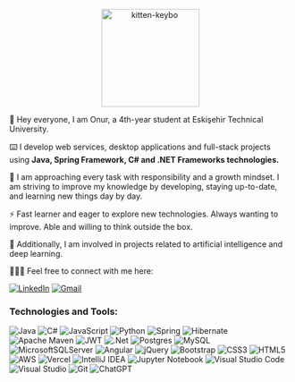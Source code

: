   <p align="center"> <img src="https://github.com/haktanonur/haktanonur/assets/69698425/47457d64-7c0a-4cbc-9429-e3b1ef5743d7" width="175" alt="kitten-keybo"> </p>
  <p className="mb-3">👋 Hey everyone, I am Onur, a 4th-year student at Eskişehir Technical University.</p>
  <p className="mb-3">⌨️ I develop web services, desktop applications and full-stack projects using <b>Java, Spring Framework, C# and .NET Frameworks technologies.</b></p>
  <p className="mb-3">🧠 I am approaching every task with responsibility and a growth mindset. I am striving to improve my knowledge by developing, staying up-to-date, and learning new things day by day. </p>
  <p className="mb-3">⚡ Fast learner and eager to explore new technologies. Always wanting to improve. Able and willing to think outside the box.</p>
  <p className="mb-3">🔭 Additionally, I am involved in projects related to artificial intelligence and deep learning.</p> 
  <p className="mb-3">👨🏼‍💻 Feel free to connect with me here: </p>

  [![LinkedIn](https://img.shields.io/badge/linkedin-%230077B5.svg?style=for-the-badge&logo=linkedin&logoColor=white)](https://www.linkedin.com/in/onur-haktan/)
  [![Gmail](https://img.shields.io/badge/Gmail-D14836?style=for-the-badge&logo=gmail&logoColor=white)](mailto:onurhaktann@gmail.com)

<h3 align="left">Technologies and Tools:</h3>

![Java](https://img.shields.io/badge/java-%23ED8B00.svg?style=for-the-badge&logo=openjdk&logoColor=white)
![C#](https://img.shields.io/badge/c%23-%23239120.svg?style=for-the-badge&logo=csharp&logoColor=white)
![JavaScript](https://img.shields.io/badge/javascript-%23323330.svg?style=for-the-badge&logo=javascript&logoColor=%23F7DF1E)
![Python](https://img.shields.io/badge/python-3670A0?style=for-the-badge&logo=python&logoColor=ffdd54)
![Spring](https://img.shields.io/badge/spring-%236DB33F.svg?style=for-the-badge&logo=spring&logoColor=white)
![Hibernate](https://img.shields.io/badge/Hibernate-59666C?style=for-the-badge&logo=Hibernate&logoColor=white)
![Apache Maven](https://img.shields.io/badge/Apache%20Maven-C71A36?style=for-the-badge&logo=Apache%20Maven&logoColor=white)
![JWT](https://img.shields.io/badge/JWT-black?style=for-the-badge&logo=JSON%20web%20tokens)
![.Net](https://img.shields.io/badge/.NET-5C2D91?style=for-the-badge&logo=.net&logoColor=white)
![Postgres](https://img.shields.io/badge/postgres-%23316192.svg?style=for-the-badge&logo=postgresql&logoColor=white)
![MySQL](https://img.shields.io/badge/mysql-%2300f.svg?style=for-the-badge&logo=mysql&logoColor=white)
![MicrosoftSQLServer](https://img.shields.io/badge/Microsoft%20SQL%20Server-CC2927?style=for-the-badge&logo=microsoft%20sql%20server&logoColor=white)
![Angular](https://img.shields.io/badge/angular-%23DD0031.svg?style=for-the-badge&logo=angular&logoColor=white)
![jQuery](https://img.shields.io/badge/jquery-%230769AD.svg?style=for-the-badge&logo=jquery&logoColor=white)
![Bootstrap](https://img.shields.io/badge/bootstrap-%238511FA.svg?style=for-the-badge&logo=bootstrap&logoColor=white)
![CSS3](https://img.shields.io/badge/css3-%231572B6.svg?style=for-the-badge&logo=css3&logoColor=white)
![HTML5](https://img.shields.io/badge/html5-%23E34F26.svg?style=for-the-badge&logo=html5&logoColor=white)
![AWS](https://img.shields.io/badge/AWS-%23FF9900.svg?style=for-the-badge&logo=amazon-aws&logoColor=white)
![Vercel](https://img.shields.io/badge/vercel-%23000000.svg?style=for-the-badge&logo=vercel&logoColor=white)
![IntelliJ IDEA](https://img.shields.io/badge/IntelliJIDEA-000000.svg?style=for-the-badge&logo=intellij-idea&logoColor=white)
![Jupyter Notebook](https://img.shields.io/badge/jupyter-%23FA0F00.svg?style=for-the-badge&logo=jupyter&logoColor=white)
![Visual Studio Code](https://img.shields.io/badge/Visual%20Studio%20Code-0078d7.svg?style=for-the-badge&logo=visual-studio-code&logoColor=white)
![Visual Studio](https://img.shields.io/badge/Visual%20Studio-5C2D91.svg?style=for-the-badge&logo=visual-studio&logoColor=white)
![Git](https://img.shields.io/badge/git-%23F05033.svg?style=for-the-badge&logo=git&logoColor=white)
![ChatGPT](https://img.shields.io/badge/chatGPT-74aa9c?style=for-the-badge&logo=openai&logoColor=white)


<!-- ![LeetCode Stats](https://leetcode.card.workers.dev/onurhaktan?theme=nord&font=baloo&extension=null) -->
